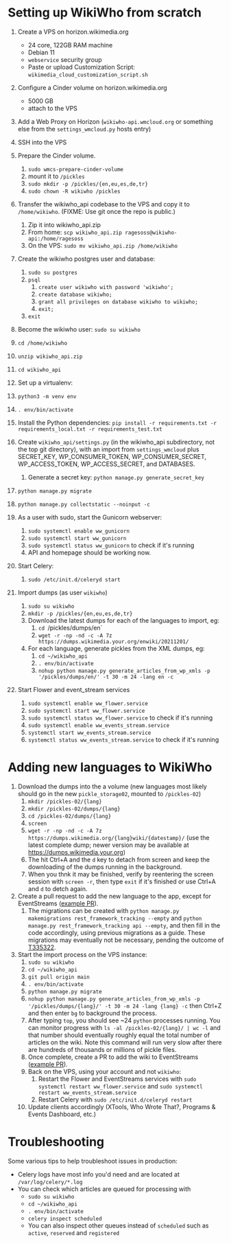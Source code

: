 # Setting up WikiWho from scratch

1. Create a VPS on horizon.wikimedia.org
   * 24 core, 122GB RAM machine
   * Debian 11
   * `webservice` security group
   * Paste or upload Customization Script: `wikimedia_cloud_customization_script.sh`
2. Configure a Cinder volume on horizon.wikimedia.org
   * 5000 GB
   * attach to the VPS
3. Add a Web Proxy on Horizon (`wikiwho-api.wmcloud.org` or something else from the `settings_wmcloud.py` hosts entry)
4. SSH into the VPS
5. Prepare the Cinder volume.
   1. `sudo wmcs-prepare-cinder-volume`
   2. mount it to `/pickles`
   3. `sudo mkdir -p /pickles/{en,eu,es,de,tr}`
   4. `sudo chown -R wikiwho /pickles`
6. Transfer the wikiwho_api codebase to the VPS and copy it to `/home/wikiwho`. (FIXME: Use git once the repo is public.)
   1. Zip it into wikiwho_api.zip
   2. From home: `scp wikiwho_api.zip ragesoss@wikiwho-api:/home/ragesoss`
   3. On the VPS: `sudo mv wikiwho_api.zip /home/wikiwho`

7. Create the wikiwho postgres user and database:
   1. `sudo su postgres`
   2. `psql`
      1. `create user wikiwho with password 'wikiwho';`
      2. `create database wikiwho;`
      3. `grant all privileges on database wikiwho to wikiwho;`
      4. `exit;`
   3. `exit`
8. Become the wikiwho user: `sudo su wikiwho`
9.  `cd /home/wikiwho`
10. `unzip wikiwho_api.zip`
11. `cd wikiwho_api`
12.  Set up a virtualenv:
   1. `python3 -m venv env`
   2. `. env/bin/activate`
13.  Install the Python dependencies: `pip install -r requirements.txt -r requirements_local.txt -r requirements_test.txt`
14.  Create `wikiwho_api/settings.py` (in the wikiwho_api subdirectory, not the top git directory), with an import from `settings_wmcloud` plus SECRET_KEY, WP_CONSUMER_TOKEN, WP_CONSUMER_SECRET, WP_ACCESS_TOKEN, WP_ACCESS_SECRET, and DATABASES.
     1. Generate a secret key: `python manage.py generate_secret_key`
15. `python manage.py migrate`
16. `python manage.py collectstatic --noinput -c`
17. As a user with sudo, start the Gunicorn webserver:
    1.  `sudo systemctl enable ww_gunicorn`
    2.  `sudo systemctl start ww_gunicorn`
    3.  `sudo systemctl status ww_gunicorn` to check if it's running
    4.  API and homepage should be working now.
18. Start Celery:
    1.  `sudo /etc/init.d/celeryd start`
19. Import dumps (as user `wikiwho`)
    1.  `sudo su wikiwho`
    2.  `mkdir -p /pickles/{en,eu,es,de,tr}`
    3.  Download the latest dumps for each of the languages to import, eg:
        1.  `cd `/pickles/dumps/en`
        2.  `wget -r -np -nd -c -A 7z https://dumps.wikimedia.your.org/enwiki/20211201/`
    4.  For each language, generate pickles from the XML dumps, eg:
        1.  `cd ~/wikiwho_api`
        2.  `. env/bin/activate`
        1.  `nohup python manage.py generate_articles_from_wp_xmls -p '/pickles/dumps/en/' -t 30 -m 24 -lang en -c`
20. Start Flower and event_stream services
    1.  `sudo systemctl enable ww_flower.service`
    2.  `sudo systemctl start ww_flower.service`
    3.  `sudo systemctl status ww_flower.service` to check if it's running
    4.  `sudo systemctl enable ww_events_stream.service`
    5.  `systemctl start ww_events_stream.service`
    6.  `systemctl status ww_events_stream.service` to check if it's running

# Adding new languages to WikiWho

1. Download the dumps into the a volume (new languages most likely should go in the new `pickle_storage02`, mounted to `/pickles-02`)
    1. `mkdir /pickles-02/{lang}`
    2. `mkdir /pickles-02/dumps/{lang}`
    3. `cd /pickles-02/dumps/{lang}`
    4. `screen`
    5. `wget -r -np -nd -c -A 7z https://dumps.wikimedia.org/{lang}wiki/{datestamp}/` (use the latest complete dump; newer version may be available at https://dumps.wikimedia.your.org)
    6. The hit Ctrl+A and the `d` key to detach from screen and keep the downloading of the dumps running in the background.
    7. When you thnk it may be finished, verify by reentering the screen session with `screen -r`, then type `exit` if it's finished or use Ctrl+A and `d` to detch again.
3. Create a pull request to add the new language to the app, except for EventStreams ([example PR](https://github.com/wikimedia/wikiwho_api/pull/8)).
    1. The migrations can be created with `python manage.py makemigrations rest_framework_tracking --empty` and `python manage.py rest_framework_tracking api --empty`, and then fill in the code accordingly, using previous migrations as a guide. These migrations may eventually not be necessary, pending the outcome of [T335322](https://phabricator.wikimedia.org/T335322).
4. Start the import process on the VPS instance:
    1. `sudo su wikiwho`
    2. `cd ~/wikiwho_api`
    3. `git pull origin main`
    4. `. env/bin/activate`
    5. `python manage.py migrate`
    6. `nohup python manage.py generate_articles_from_wp_xmls -p '/pickles/dumps/{lang}/' -t 30 -m 24 -lang {lang} -c` then Ctrl+Z and then enter `bg` to background the process.
    7. After typing `top`, you should see ~24 `python` processes running. You can monitor progress with `ls -al /pickles-02/{lang}/ | wc -l` and that number should eventually roughly equal the total number of articles on the wiki. Note this command will run very slow after there are hundreds of thousands or millions of pickle files.
    8. Once complete, create a PR to add the wiki to EventStreams ([example PR](https://github.com/wikimedia/wikiwho_api/pull/7)).
    9. Back on the VPS, using your account and not `wikiwho`:
       1. Restart the Flower and EventStreams services with `sudo systemctl restart ww_flower.service` and `sudo systemctl restart ww_events_stream.service`
       2. Restart Celery with `sudo /etc/init.d/celeryd restart`
    10. Update clients accordingly (XTools, Who Wrote That?, Programs & Events Dashboard, etc.)

# Troubleshooting

Some various tips to help troubleshoot issues in production:

* Celery logs have most info you'd need and are located at `/var/log/celery/*.log`
* You can check which articles are queued for processing with
  * `sudo su wikiwho`
  * `cd ~/wikiwho_api`
  * `. env/bin/activate`
  * `celery inspect scheduled`
  * You can also inspect other queues instead of `scheduled` such as `active`, `reserved` and `registered`

